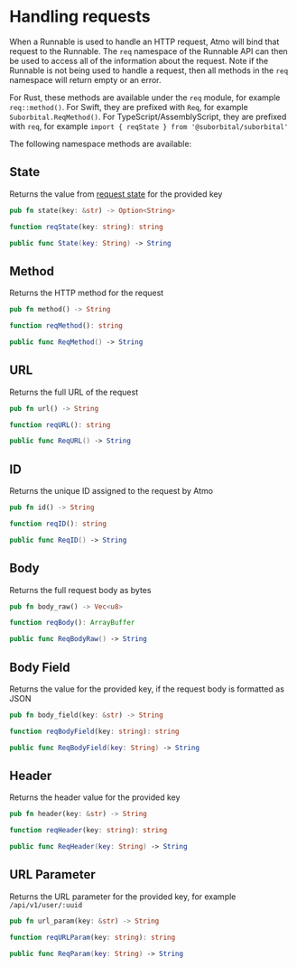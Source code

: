 # Handling requests

When a Runnable is used to handle an HTTP request, Atmo will bind that request to the Runnable. The `req` namespace of the Runnable API can then be used to access all of the information about the request. Note if the Runnable is not being used to handle a request, then all methods in the `req` namespace will return empty or an error.

For Rust, these methods are available under the `req` module, for example `req::method()`. For Swift, they are prefixed with `Req`, for example `Suborbital.ReqMethod()`. For TypeScript/AssemblyScript, they are prefixed with `req`, for example `import { reqState } from '@suborbital/suborbital'`

The following namespace methods are available:

## State

Returns the value from [request state](../usage/managing-state.md) for the provided key

```rust
pub fn state(key: &str) -> Option<String>
```

```typescript
function reqState(key: string): string
```

```swift
public func State(key: String) -> String
```

## Method

Returns the HTTP method for the request

```rust
pub fn method() -> String
```

```typescript
function reqMethod(): string
```

```swift
public func ReqMethod() -> String
```

## URL

Returns the full URL of the request

```rust
pub fn url() -> String
```

```typescript
function reqURL(): string
```

```swift
public func ReqURL() -> String
```

## ID

Returns the unique ID assigned to the request by Atmo

```rust
pub fn id() -> String
```

```typescript
function reqID(): string
```

```swift
public func ReqID() -> String
```

## Body

Returns the full request body as bytes

```rust
pub fn body_raw() -> Vec<u8>
```

```typescript
function reqBody(): ArrayBuffer
```

```swift
public func ReqBodyRaw() -> String
```

## Body Field

Returns the value for the provided key, if the request body is formatted as JSON

```rust
pub fn body_field(key: &str) -> String
```

```typescript
function reqBodyField(key: string): string
```

```swift
public func ReqBodyField(key: String) -> String
```

## Header

Returns the header value for the provided key

```rust
pub fn header(key: &str) -> String
```

```typescript
function reqHeader(key: string): string
```

```swift
public func ReqHeader(key: String) -> String
```

## URL Parameter

Returns the URL parameter for the provided key, for example `/api/v1/user/:uuid`

```rust
pub fn url_param(key: &str) -> String
```

```typescript
function reqURLParam(key: string): string
```

```swift
public func ReqParam(key: String) -> String
```